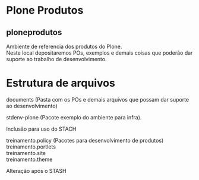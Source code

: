 # Plone Produtos
## ploneprodutos
Ambiente de referencia dos produtos do Plone.  
Neste local depositaremos POs, exemplos e demais coisas que poderão dar suporte ao trabalho de desenvolvimento.

# Estrutura de arquivos
documents (Pasta com os POs e demais arquivos que possam dar suporte ao desenvolvimento)  

stdenv-plone (Pacote exemplo do ambiente para infra).  

Inclusão para uso do STACH

treinamento.policy (Pacotes para desenvolvimento de produtos)  
treinamento.portlets   
treinamento.site     
treinamento.theme   


Alteração após o STASH  
